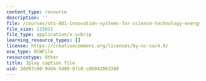 ```yaml
---
content_type: resource
description: ''
file: /courses/sts-081-innovation-systems-for-science-technology-energy-manufacturing-and-health-spring-2017/3dd97c809dd4540087c0c0b942063380_UFu_shvdwlE.vtt
file_size: 115011
file_type: application/x-subrip
learning_resource_types: []
license: https://creativecommons.org/licenses/by-nc-sa/4.0/
ocw_type: OCWFile
resourcetype: Other
title: 3play caption file
uid: 3dd97c80-9dd4-5400-87c0-c0b942063380
---
```

